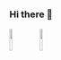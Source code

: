 ### Hi there 👋

<img length=100% height=10% src="https://github-readme-stats.vercel.app/api?username=mykallella&theme=blue-green"/>
<img length=100% height=10%% src="https://github-readme-stats.vercel.app/api/top-langs/?username=mykallella&theme=blue-green"/>
